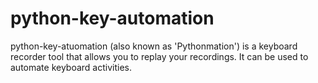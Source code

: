 # python-key-automation
python-key-atuomation (also known as 'Pythonmation') is a keyboard recorder tool that allows you to replay your recordings. It can be used to automate keyboard activities.
